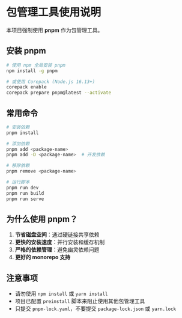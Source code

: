 # 包管理工具使用说明

本项目强制使用 **pnpm** 作为包管理工具。

## 安装 pnpm

```bash
# 使用 npm 全局安装 pnpm
npm install -g pnpm

# 或使用 Corepack (Node.js 16.13+)
corepack enable
corepack prepare pnpm@latest --activate
```

## 常用命令

```bash
# 安装依赖
pnpm install

# 添加依赖
pnpm add <package-name>
pnpm add -D <package-name>  # 开发依赖

# 移除依赖
pnpm remove <package-name>

# 运行脚本
pnpm run dev
pnpm run build
pnpm run serve
```

## 为什么使用 pnpm？

1. **节省磁盘空间**：通过硬链接共享依赖
2. **更快的安装速度**：并行安装和缓存机制
3. **严格的依赖管理**：避免幽灵依赖问题
4. **更好的 monorepo 支持**

## 注意事项

- 请勿使用 `npm install` 或 `yarn install`
- 项目已配置 `preinstall` 脚本来阻止使用其他包管理工具
- 只提交 `pnpm-lock.yaml`，不要提交 `package-lock.json` 或 `yarn.lock`